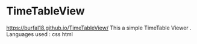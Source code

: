 # TimeTableView
https://burfal18.github.io/TimeTableView/
This a simple TimeTable Viewer .
Languages used : css html
